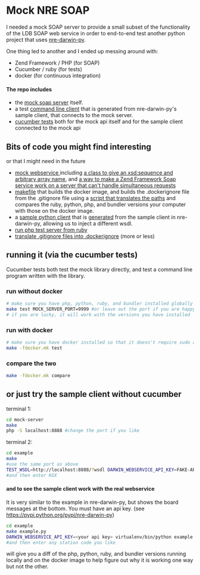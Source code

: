 # Mock NRE SOAP

I needed a mock SOAP server to provide a small subset of the functionality of
the LDB SOAP web service in order to end-to-end test another python project that
uses [nre-darwin-py](https://pypi.python.org/pypi/nre-darwin-py/0.1.0).

One thing led to another and I ended up messing around with:
* Zend Framework / PHP (for SOAP)
* Cucumber / ruby (for tests)
* docker (for continuous integration)

#### The repo includes

* the [mock soap server](mock-server/) itself.
* a test [command line client](example/) that is generated from
nre-darwin-py's sample client, that connects to the mock server.
* [cucumber tests](features/) both for the mock api itself and for the sample
client connected to the mock api

## Bits of code you might find interesting
or that I might need in the future

* [mock webservice ](mock-server) including [a class to give an xsd:sequence
and arbitrary array name](mock-server/ArrayOfTypeSequence.php), and
[a way to make a Zend Framework Soap service work on a server that can't handle
simultaneous requests](mock-server/index.php)
* [makefile](docker.mk) that builds the docker image, and builds the
.dockerignore file from the .gitignore file using a [script that translates the
paths](./translate-gitignore-to-dockerignore.sh) and compares the ruby, python,
php, and bundler versions your computer with those on the docker image.
* a [sample python client](example/) that is [generated](example/makefile) from
the sample client in nre-darwin-py, allowing us to inject a different wsdl.
* [run php test server from ruby](config/services.rb)
* [translate .gitignore files into .dockerignore](deployment/translate-ignore.sh)
(more or less)

## running it (via the cucumber tests)

Cucumber tests both test the mock library directly, and test a command line
program written with the library.

### run without docker

```bash
# make sure you have php, python, ruby, and bundler installed globally and
make test MOCK_SERVER_PORT=9999 #or leave out the port if you are happy with default
# if you are lucky, it will work with the versions you have installed
```

### run with docker

```bash
# make sure you have docker installed so that it doesn't require sudo and
make -fdocker.mk test
```

### compare the two

```bash
make -fdocker.mk compare
```

## or just try the sample client without cucumber

terminal 1:

```bash
cd mock-server
make
php -S localhost:8888 #change the port if you like
```

terminal 2:
```bash
cd example
make
#use the same port as above
TEST_WSDL=http://localhost:8888/?wsdl DARWIN_WEBSERVICE_API_KEY=FAKE-API-KEY virtualenv/bin/python test-example.py
#and then enter KGX
```

#### and to see the sample client work with the real webservice

It is very similar to the example in nre-darwin-py, but shows the board messages
at the bottom.  You must have an api key. (see https://pypi.python.org/pypi/nre-darwin-py)

```bash
cd example
make example.py
DARWIN_WEBSERVICE_API_KEY=<your api key> virtualenv/bin/python example.py
#and then enter any station code you like
```

will give you a diff of the php, python, ruby, and bundler versions running
locally and on the docker image to help figure out why it is working one way
but not the other.
